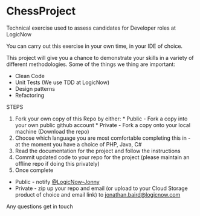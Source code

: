 # ChessProject

Technical exercise used to assess candidates for Developer roles at LogicNow

You can carry out this exercise in your own time, in your IDE of choice.

This project will give you a chance to demonstrate your skills in a variety of different methodologies.
Some of the things we thing are important:
* Clean Code
* Unit Tests (We use TDD at LogicNow)
* Design patterns
* Refactoring


STEPS  
1. Fork your own copy of this Repo by either:   * Public - Fork a copy into your own public github account * Private - Fork a copy onto your local machine (Download the repo)  
2. Choose which language you are most comfortable completing this in - at the moment you have a choice of PHP, Java, C#  
3. Read the documentation for the project and follow the instructions  
4. Commit updated code to your repo for the project (please maintain an offline repo if doing this privately)  
5. Once complete
  * Public - notify [@LogicNow-Jonny](https://github.com/LogicNow-Jonny)  
  * Private - zip up your repo and email (or upload to your Cloud Storage product of choice and email link) to [jonathan.baird@logicnow.com](mailto:jonathan.baird@logicnow.com)
  

Any questions get in touch
